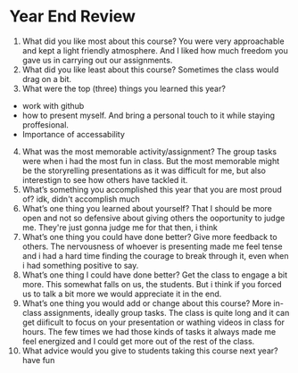 # Year End Review

1) What did you like most about this course?
You were very approachable and kept a light friendly atmosphere. And I liked how much freedom you gave us in carrying out our assignments.
2) What did you like least about this course?
Sometimes the class would drag on a bit.
3) What were the top (three) things you learned this year?
- work with github
- how to present myself. And bring a personal touch to it while staying proffesional.
- Importance of accessability
4) What was the most memorable activity/assignment?
The group tasks were when i had the most fun in class. But the most memorable might be the storyrelling presentations as it was difficult for me, but also interestign to see how others have tackled it.
5) What’s something you accomplished this year that you are most proud of?
idk, didn't accomplish much
6) What’s one thing you learned about yourself?
That I should be more open and not so defensive about giving others the ooportunity to judge me. They're just gonna judge me for that then, i think
7) What’s one thing you could have done better?
Give more feedback to others. The nervousness of whoever is presenting made me feel tense and i had a hard time finding the courage to break through it, even when i had something positive to say.
8) What’s one thing I could have done better?
Get the class to engage a bit more. This somewhat falls on us, the students. But i think if you forced us to talk a bit more we would appreciate it in the end.
9) What’s one thing you would add or change about this course?
More in-class assignments, ideally group tasks. The class is quite long and it can get diificult to focus on your presentation or wathing videos in class for hours. The few times we had those kinds of tasks it always made me feel energized and I could get more out of the rest of the class.
10) What advice would you give to students taking this course next year?
have fun
